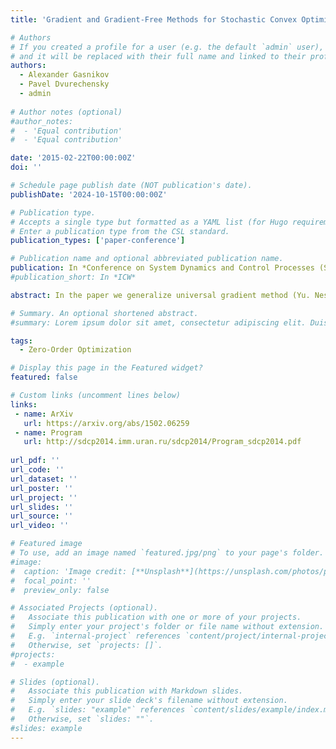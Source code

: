 ```yaml
---
title: 'Gradient and Gradient-Free Methods for Stochastic Convex Optimization with Inexact Oracle'

# Authors
# If you created a profile for a user (e.g. the default `admin` user), write the username (folder name) here
# and it will be replaced with their full name and linked to their profile.
authors:
  - Alexander Gasnikov
  - Pavel Dvurechensky
  - admin
  
# Author notes (optional)
#author_notes:
#  - 'Equal contribution'
#  - 'Equal contribution'

date: '2015-02-22T00:00:00Z'
doi: ''

# Schedule page publish date (NOT publication's date).
publishDate: '2024-10-15T00:00:00Z'

# Publication type.
# Accepts a single type but formatted as a YAML list (for Hugo requirements).
# Enter a publication type from the CSL standard.
publication_types: ['paper-conference']

# Publication name and optional abbreviated publication name.
publication: In *Conference on System Dynamics and Control Processes (SDCP2014)*
#publication_short: In *ICW*

abstract: In the paper we generalize universal gradient method (Yu. Nesterov) to strongly convex case and to Intermediate gradient method (Devolder-Glineur-Nesterov). We also consider possible generalizations to stochastic and online context. We show how these results can be generalized to gradient-free method and method of random direction search. But the main ingridient of this paper is assumption about the oracle. We considered the oracle to be inexact.

# Summary. An optional shortened abstract.
#summary: Lorem ipsum dolor sit amet, consectetur adipiscing elit. Duis posuere tellus ac convallis placerat. Proin tincidunt magna sed ex sollicitudin condimentum.

tags:
  - Zero-Order Optimization

# Display this page in the Featured widget?
featured: false

# Custom links (uncomment lines below)
links:
 - name: ArXiv
   url: https://arxiv.org/abs/1502.06259
 - name: Program
   url: http://sdcp2014.imm.uran.ru/sdcp2014/Program_sdcp2014.pdf
   
url_pdf: ''
url_code: ''
url_dataset: ''
url_poster: ''
url_project: ''
url_slides: ''
url_source: ''
url_video: ''

# Featured image
# To use, add an image named `featured.jpg/png` to your page's folder.
#image:
#  caption: 'Image credit: [**Unsplash**](https://unsplash.com/photos/pLCdAaMFLTE)'
#  focal_point: ''
#  preview_only: false

# Associated Projects (optional).
#   Associate this publication with one or more of your projects.
#   Simply enter your project's folder or file name without extension.
#   E.g. `internal-project` references `content/project/internal-project/index.md`.
#   Otherwise, set `projects: []`.
#projects:
#  - example

# Slides (optional).
#   Associate this publication with Markdown slides.
#   Simply enter your slide deck's filename without extension.
#   E.g. `slides: "example"` references `content/slides/example/index.md`.
#   Otherwise, set `slides: ""`.
#slides: example
---
```

